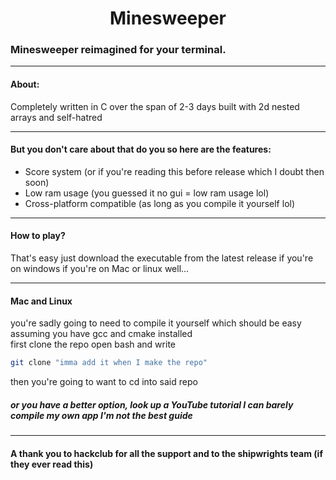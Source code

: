 <h1 align="center">Minesweeper</h1>

<h3>Minesweeper reimagined for your terminal.</h3>

---

<h4>About:</h4>

Completely written in C over the span of 2-3 days built with 2d nested arrays and self-hatred

---

<h4> But you don't care about that do you so here are the features: </h4>

* Score system (or if you're reading this before release which I doubt then soon)
* Low ram usage (you guessed it no gui = low ram usage lol)
* Cross-platform compatible (as long as you compile it yourself lol)

---

<h4> How to play? </h4>

That's easy just download the executable from the latest release if you're on windows if you're on Mac or linux well...

---

<h4> Mac and Linux</h4>

you're sadly going to need to compile it yourself which should be easy assuming you have gcc and cmake installed  
first clone the repo open bash and write

```bash
git clone "imma add it when I make the repo"
```
then you're going to want to cd into said repo

<h5>or you have a better option, look up a YouTube tutorial I can barely compile my own app I'm not the best guide</h5>

---

<h4>A thank you to hackclub for all the support and to the shipwrights team (if they ever read this) </h4> 